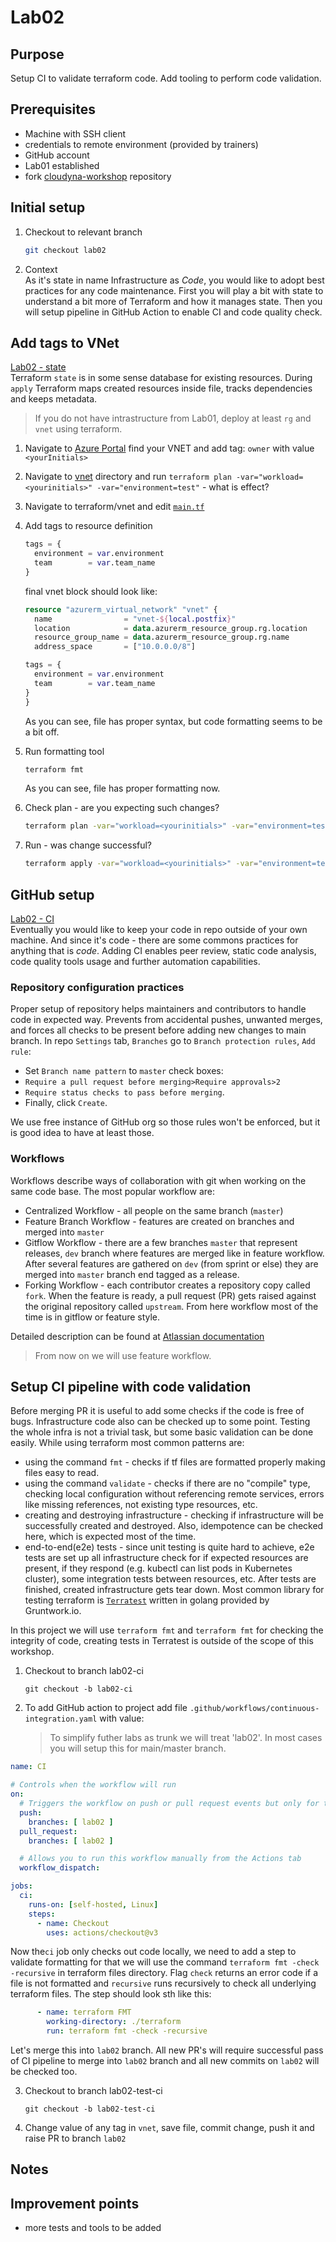 # Lab02

## Purpose

Setup CI to validate terraform code.
Add tooling to perform code validation.

## Prerequisites

- Machine with SSH client
- credentials to remote environment (provided by trainers)
- GitHub account
- Lab01 established
- fork [cloudyna-workshop](https://github.com/VirtuslabCloudyna/cloudyna-workshop) repository

## Initial setup

1. Checkout to relevant branch
    ```bash
    git checkout lab02
    ```

2. Context  
   As it's state in name Infrastructure as _Code_, you would like to adopt best practices for any code maintenance. First you will play a bit with state to understand a bit more of Terraform and how it manages state. Then you will setup pipeline in GitHub Action to enable CI and code quality check.

## Add tags to VNet  
[Lab02 - state](https://miro.com/app/board/uXjVPUuX2NQ=/?moveToWidget=3458764535124947253&cot=14)  
Terraform `state` is in some sense database for existing resources. During `apply` Terraform maps created resources inside file, tracks dependencies and keeps metadata. 

> If you do not have intrastructure from Lab01, deploy at least `rg` and `vnet` using terraform.

1. Navigate to [Azure Portal](https://portal.azure.com) find your VNET and add tag: `owner` with value `<yourInitials>`

2. Navigate to [vnet](../infra/vnet/) directory and run `terraform plan -var="workload=<yourinitials>" -var="environment=test"` - what is effect?

3. Navigate to terraform/vnet and edit [`main.tf`](../infra/vnet/main.tf)
   
4. Add tags to resource definition
   
    ```terraform
    tags = {
      environment = var.environment
      team        = var.team_name
    }
    ```
  
    final vnet block should look like:
    
    ```terraform
    resource "azurerm_virtual_network" "vnet" {
      name                = "vnet-${local.postfix}"
      location            = data.azurerm_resource_group.rg.location
      resource_group_name = data.azurerm_resource_group.rg.name
      address_space       = ["10.0.0.0/8"]
    
    tags = {
      environment = var.environment
      team        = var.team_name
    }
    }
    ```
    As you can see, file has proper syntax, but code formatting seems to be a bit off.

5. Run formatting tool
    ```bash
    terraform fmt
    ```
    As you can see, file has proper formatting now.

6. Check plan - are you expecting such changes?
   ```bash
   terraform plan -var="workload=<yourinitials>" -var="environment=test"
   ``` 
  

7. Run - was change successful?
   ```bash
   terraform apply -var="workload=<yourinitials>" -var="environment=test"
   ``` 

## GitHub setup
[Lab02 - CI](https://miro.com/app/board/uXjVPUuX2NQ=/?moveToWidget=3458764535127256234&cot=14)  
Eventually you would like to keep your code in repo outside of your own machine. And since it's code - there are some commons practices for anything that is _code_. Adding CI enables peer review, static code analysis, code quality tools usage and further automation capabilities.

### Repository configuration practices
Proper setup of repository helps maintainers and contributors to handle code in expected way.
Prevents from accidental pushes, unwanted merges, and forces all checks to be present before adding new changes to main branch.
In repo `Settings` tab, `Branches` go to `Branch protection rules`, `Add rule`:

- Set `Branch name pattern` to `master` check boxes:
- `Require a pull request before merging>Require approvals>2`
- `Require status checks to pass before merging`. 
- Finally, click `Create`.

We use free instance of GitHub org so those rules won't be enforced, but it is good idea to have at least those.

### Workflows

Workflows describe ways of collaboration with git when working on the same code base.
The most popular workflow are:

- Centralized Workflow - all people on the same branch (`master`)
- Feature Branch Workflow - features are created on branches and merged into `master`
- Gitflow Workflow - there are a few branches `master` that represent releases, `dev` branch where features are merged like in feature workflow.
  After several features are gathered on `dev` (from sprint or else) they are merged into `master` branch end tagged as a release.
- Forking Workflow - each contributor creates a repository copy called `fork`. When the feature is ready, a pull request (PR) gets raised against the original repository called `upstream`.
  From here workflow most of the time is in gitflow or feature style.

Detailed description can be found at [Atlassian documentation](https://www.atlassian.com/git/tutorials/comparing-workflows)

>From now on we will use feature workflow.

## Setup CI pipeline with code validation

Before merging PR it is useful to add some checks if the code is free of bugs. Infrastructure code also can be checked up to some point.
Testing the whole infra is not a trivial task, but some basic validation can be done easily.
While using terraform most common patterns are:
- using the command `fmt` - checks if tf files are formatted properly making files easy to read.
- using the command `validate` - checks if there are no "compile" type, checking local configuration without referencing remote services, errors like missing references, not existing type resources, etc.
- creating and destroying infrastructure - checking if infrastructure will be successfully created and destroyed. Also, idempotence can be checked here, which is expected most of the time.
- end-to-end(e2e) tests - since unit testing is quite hard to achieve, e2e tests are set up all infrastructure check for if expected resources are present, if they respond (e.g. kubectl can list pods in Kubernetes cluster), some integration tests between resources, etc. After tests are finished, created infrastructure gets tear down. Most common library for testing terraform is [`Terratest`](https://terratest.gruntwork.io/) written in golang provided by Gruntwork.io.

In this project we will use `terraform fmt` and `terraform fmt` for checking the integrity of code, creating tests in Terratest is outside of the scope of this workshop.

1. Checkout to branch lab02-ci
   ```
   git checkout -b lab02-ci
   ```

2. To add GitHub action to project add file `.github/workflows/continuous-integration.yaml` with value:
   > To simplify futher labs as trunk we will treat 'lab02'. In most cases you will setup this for main/master branch.
```yaml
name: CI

# Controls when the workflow will run
on:
  # Triggers the workflow on push or pull request events but only for the lab2 branch
  push:
    branches: [ lab02 ]
  pull_request:
    branches: [ lab02 ]

  # Allows you to run this workflow manually from the Actions tab
  workflow_dispatch:

jobs:
  ci:
    runs-on: [self-hosted, Linux]
    steps:
      - name: Checkout
        uses: actions/checkout@v3
```
Now the`ci` job only checks out code locally, we need to add a step to validate formatting for that we will use the command `terraform fmt -check -recursive` in terraform files directory. Flag `check` returns an error code if a file is not formatted and `recursive` runs recursively to check all underlying terraform files.
The step should look sth like this:

```yaml
      - name: terraform FMT
        working-directory: ./terraform
        run: terraform fmt -check -recursive
```

Let's merge this into `lab02` branch. All new PR's will require successful pass of CI pipeline to merge into `lab02` branch and all new commits on `lab02` will be checked too.

3. Checkout to branch lab02-test-ci
   ```
   git checkout -b lab02-test-ci
   ```

3. Change value of any tag in `vnet`, save file, commit change, push it and raise PR to branch `lab02`

## Notes

## Improvement points

- more tests and tools to be added
